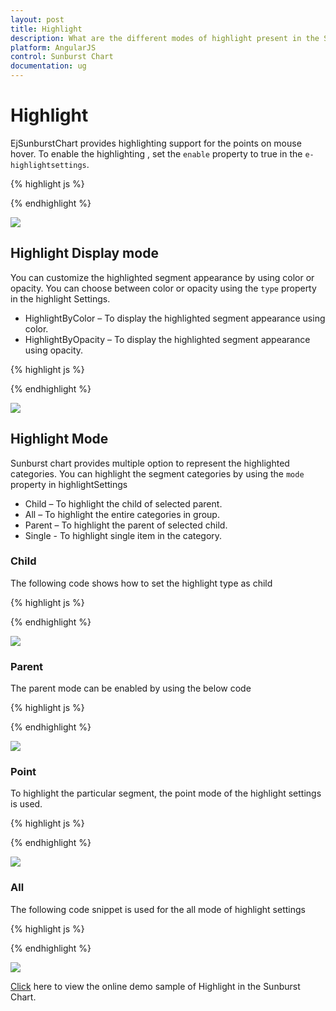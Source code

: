 ```yaml
---
layout: post
title: Highlight
description: What are the different modes of highlight present in the Sunburst Chart
platform: AngularJS
control: Sunburst Chart
documentation: ug
---
```


# Highlight 
EjSunburstChart provides highlighting support for the points on mouse hover. To enable the highlighting , set the `enable` property to true in the `e-highlightsettings`. 

{% highlight js %}

<div id="container" ej-sunburstchart e-highlightsettings-enable="true" >					
</div>

{% endhighlight %}

![](Highlight_images/Highlight_img1.png)

 
## Highlight Display mode

 You can customize the highlighted segment appearance by using color or opacity. You can choose between color or opacity using the `type` property in the highlight Settings.

*	HighlightByColor – To display the highlighted segment appearance using color.
*	HighlightByOpacity – To display the highlighted segment appearance using opacity.

{% highlight js %}

<div id="container" ej-sunburstchart e-highlightsettings-enable="true" e-highlightsettings-type="color" e-highlightsettings-color="red">					
</div>

 {% endhighlight %}

![](Highlight_images/Highlight_img2.png)

## Highlight Mode

Sunburst chart provides multiple option to represent the highlighted categories. You can highlight the segment categories by using the `mode` property in highlightSettings
*	Child – To highlight the child of selected parent.
*	All – To highlight the entire categories in group.
*	Parent – To highlight the parent of selected child.
*	Single - To highlight single item in the category.

### Child
The following code shows how to set the highlight type as child 

{% highlight js %}

<div id="container" ej-sunburstchart e-highlightsettings-enable="true" e-highlightsettings-mode="child">					
</div>

{% endhighlight %}

![](Highlight_images/Highlight_img3.png)
 
### Parent

The parent mode can be enabled by using the below code 

{% highlight js %}

<div id="container" ej-sunburstchart e-highlightsettings-enable="true" e-highlightsettings-mode="parent">					
</div>

{% endhighlight %}

![](Highlight_images/Highlight_img4.png)
 
### Point

To highlight the particular segment, the point mode of the highlight settings is used.

{% highlight js %}

<div id="container" ej-sunburstchart e-highlightsettings-enable="true" e-highlightsettings-mode="point">					
</div>

 {% endhighlight %}

![](Highlight_images/Highlight_img5.png)
 
### All

The following code snippet is used for the all mode of highlight settings

{% highlight js %}
<div id="container" ej-sunburstchart e-highlightsettings-enable="true" e-highlightsettings-mode="all">					
</div>


{% endhighlight %}

![](Highlight_images/Highlight_img6.png)

[Click](http://ngjq.syncfusion.com/#/sunburstchart/selection) here to view the online demo sample of  Highlight in  the Sunburst Chart.
